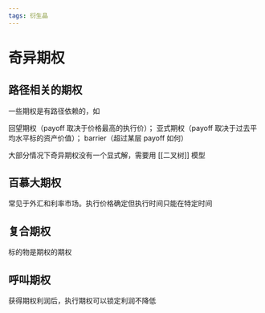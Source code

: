 ```yaml
---
tags: 衍生品
---
```

# 奇异期权

## 路径相关的期权

一些期权是有路径依赖的，如

回望期权（payoff 取决于价格最高的执行价）； 亚式期权（payoff 取决于过去平均水平标的资产价值）； barrier（超过某层 payoff 如何）

大部分情况下奇异期权没有一个显式解，需要用 [[二叉树]] 模型

## 百慕大期权

常见于外汇和利率市场。执行价格确定但执行时间只能在特定时间

## 复合期权

标的物是期权的期权

## 呼叫期权

获得期权利润后，执行期权可以锁定利润不降低
